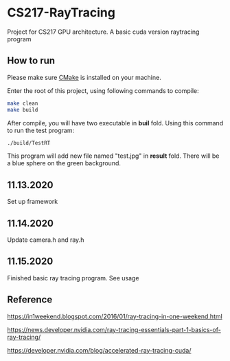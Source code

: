 # CS217-RayTracing
Project for CS217 GPU architecture. A basic cuda version raytracing program

## How to run
Please make sure [CMake](https://cmake.org/) is installed on your machine. 

Enter the root of this project, using following commands to compile:
```bash
make clean
make build
```

After compile, you will have two executable in **buil** fold. Using this command to 
run the test program:
```bash
./build/TestRT
```

This program will add new file named "test.jpg" in **result** fold. There will be 
a blue sphere on the green background.


## 11.13.2020
Set up framework

## 11.14.2020
Update camera.h and ray.h

## 11.15.2020
Finished basic ray tracing program. See usage 

## Reference 
https://in1weekend.blogspot.com/2016/01/ray-tracing-in-one-weekend.html

https://news.developer.nvidia.com/ray-tracing-essentials-part-1-basics-of-ray-tracing/

https://developer.nvidia.com/blog/accelerated-ray-tracing-cuda/
